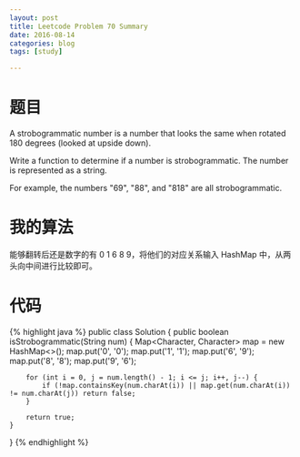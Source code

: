 ```yaml
---
layout: post
title: Leetcode Problem 70 Summary
date: 2016-08-14
categories: blog
tags: [study]

---
```


# 题目

A strobogrammatic number is a number that looks the same when rotated 180 degrees (looked at upside down).

Write a function to determine if a number is strobogrammatic. The number is represented as a string.

For example, the numbers "69", "88", and "818" are all strobogrammatic.

# 我的算法

能够翻转后还是数字的有 0 1 6 8 9，将他们的对应关系输入 HashMap 中，从两头向中间进行比较即可。

# 代码

{% highlight java %}
public class Solution {
    public boolean isStrobogrammatic(String num) {
        Map<Character, Character> map = new HashMap<>();
        map.put('0', '0');
        map.put('1', '1');
        map.put('6', '9');
        map.put('8', '8');
        map.put('9', '6');
        
        for (int i = 0, j = num.length() - 1; i <= j; i++, j--) {
            if (!map.containsKey(num.charAt(i)) || map.get(num.charAt(i)) != num.charAt(j)) return false;
        }
        
        return true;
    }
}
{% endhighlight %}